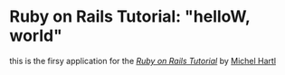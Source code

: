 # Ruby on Rails Tutorial: "helloW, world"

this is the firsy application for the
[*Ruby on Rails Tutorial*](http://www.railstutorial.org/)
by [Michel Hartl](http://www.michealhartl.com/)
